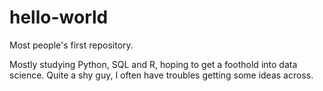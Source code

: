 # hello-world
Most people's first repository.

Mostly studying Python, SQL and R, hoping to get a foothold into data science.
Quite a shy guy, I often have troubles getting some ideas across.

